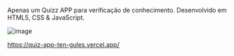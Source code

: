 Apenas um Quizz APP para verificação de conhecimento. Desenvolvido em HTML5, CSS & JavaScript.

![image](https://github.com/benattimj/quizApp/assets/95152221/5db52cb2-f9c0-42e3-8fcc-898357fb41d0)


https://quiz-app-ten-gules.vercel.app/
